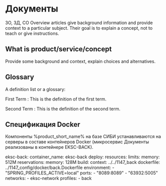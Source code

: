 # Документы

ЗО, ЗД, СО
Overview articles give background information and provide context to a particular subject.
Their goal is to explain a concept, not to teach or give instructions.

## What is product/service/concept

Provide some background and context, explain choices and alternatives.

## Glossary

A definition list or a glossary:

First Term
: This is the definition of the first term.

Second Term
: This is the definition of the second term.

## Спецификация Docker

Компоненты <emphasis>%product_short_name%</emphasis> на базе СИБИ устанавливаются на серверы в составе контейнеров Docker
(микросервис Документы реализованы в контейнере EKSC-BACK).

<tabs>
<tab title="Docker compose">
<code-block collapsed-title="Docker compose" lang="yaml" collapsible="true" default-state="collapsed">
  eksc-back:
    container_name: eksc-back
    deploy:
      resources:
        limits:
          memory: 512M
        reservations:
          memory: 128M
    build:
      context: ../../1147_back
      dockerfile: ../1147_config/docker/back.Dockerfile      
    environment:
      - "SPRING_PROFILES_ACTIVE=local"    
    ports:
      - "8089:8089"
      - "63932:5005"
    networks:
      - eksc-network
    profiles:
      - back
</code-block>
</tab>
<tab title="Docker image">
<code-block collapsed-title="Docker image" lang="docker" src="./../../1147_config/docker/back.Dockerfile" collapsible="true" default-state="collapsed">  
</code-block>
</tab>
</tabs>
